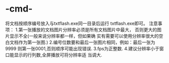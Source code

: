 # -cmd-
将文档按顺序编号放入与txtflash.exe同一目录后运行
txtflash.exe即可。
注意事项：
1.第一张播放的文档图片分辨率必须是所有文档图片中最大，
否则更大的图片显示不全(一般来说分辨率都一样，但如果确
实有需要可以使用分辨率很大的空白文档作为第一张图.)
2.编号位数要和最后一张图片相同，例如：最后一张为9999
则第一张0001,否则顺序可能出现错误.
3.fps为正整数.
4.建议分辨率小于窗口能显示的行列数,全屏播放可将分辨率适
当调大.

